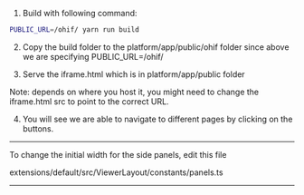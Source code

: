 1. Build with following command:

```bash
PUBLIC_URL=/ohif/ yarn run build
```

2. Copy the build folder to the platform/app/public/ohif folder since above we are specifying PUBLIC_URL=/ohif/

3. Serve the iframe.html which is in platform/app/public folder

Note: depends on where you host it, you might need to change the iframe.html src to point to the correct URL.

4. You will see we are able to navigate to different pages by clicking on the buttons.


------

To change the initial width for the side panels, edit this file

extensions/default/src/ViewerLayout/constants/panels.ts

-----
